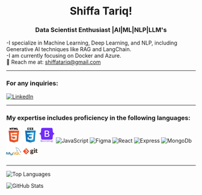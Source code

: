 <h1 align="center">Shiffa Tariq!</h1>
<h3 align="center"> Data Scientist Enthusiast |AI|ML|NLP|LLM's</h3>

-I specialize in Machine Learning, Deep Learning, and NLP, including Generative AI techniques like RAG and LangChain.<br>
-I am currently focusing on Docker and Azure.<br>
📧 Reach me at: shiffatariq@gmail.com 
<hr>
<h3 align="left">For any inquiries:</h3>
<a href="#"> <img src="https://img.icons8.com/color/48/000000/linkedin.png" alt="LinkedIn" width="40" height="40"/></a>

<hr>
<h3 align="left">My expertise includes proficiency in the following languages:</h3>
<p align="left">
   <img src="https://raw.githubusercontent.com/devicons/devicon/master/icons/html5/html5-original-wordmark.svg" alt="HTML5" width="40" height="40"/> 
   <img src="https://raw.githubusercontent.com/devicons/devicon/master/icons/css3/css3-original-wordmark.svg" alt="CSS3" width="40" height="40"/> 
   <img src="https://raw.githubusercontent.com/devicons/devicon/master/icons/bootstrap/bootstrap-plain-wordmark.svg" alt="Bootstrap" width="40" height="40"/> 
   <img src="https://img.icons8.com/color/48/000000/javascript.png" alt="JavaScript" width="40" height="40"/> 
   <img src="https://www.vectorlogo.zone/logos/figma/figma-icon.svg" alt="Figma" width="40" height="40"/> 
  <img src="https://img.icons8.com/color/48/000000/react-native.png" alt="React" width="40" height="40"/>
  <img src="https://img.icons8.com/color/48/000000/express.png" alt="Express" width="40" height="40"/>
  <img src="https://img.icons8.com/color/48/000000/mongodb.png" alt="MongoDb" width="40" height="40"/>
  <img src="https://raw.githubusercontent.com/devicons/devicon/master/icons/mysql/mysql-original-wordmark.svg" alt="MySQL" width="40" height="40"/> 
  <img src="https://raw.githubusercontent.com/devicons/devicon/master/icons/git/git-original-wordmark.svg" alt="Git" width="40" height="40"/>

</p>

<hr>

<p align="left">
  <img src="https://github-readme-stats.vercel.app/api/top-langs?username=shiffa-04&show_icons=true&locale=en&layout=compact" alt="Top Languages" />
</p>

<p align="left">
  <img src="https://github-readme-stats.vercel.app/api?username=shiffa-04&show_icons=true&locale=en" alt="GitHub Stats" />
</p>

